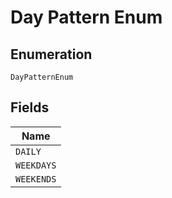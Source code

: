 
# Day Pattern Enum

## Enumeration

`DayPatternEnum`

## Fields

| Name |
|  --- |
| `DAILY` |
| `WEEKDAYS` |
| `WEEKENDS` |

